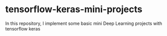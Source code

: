 # tensorflow-keras-mini-projects
In this repository, I implement some basic mini Deep Learning projects with tensorflow keras 

